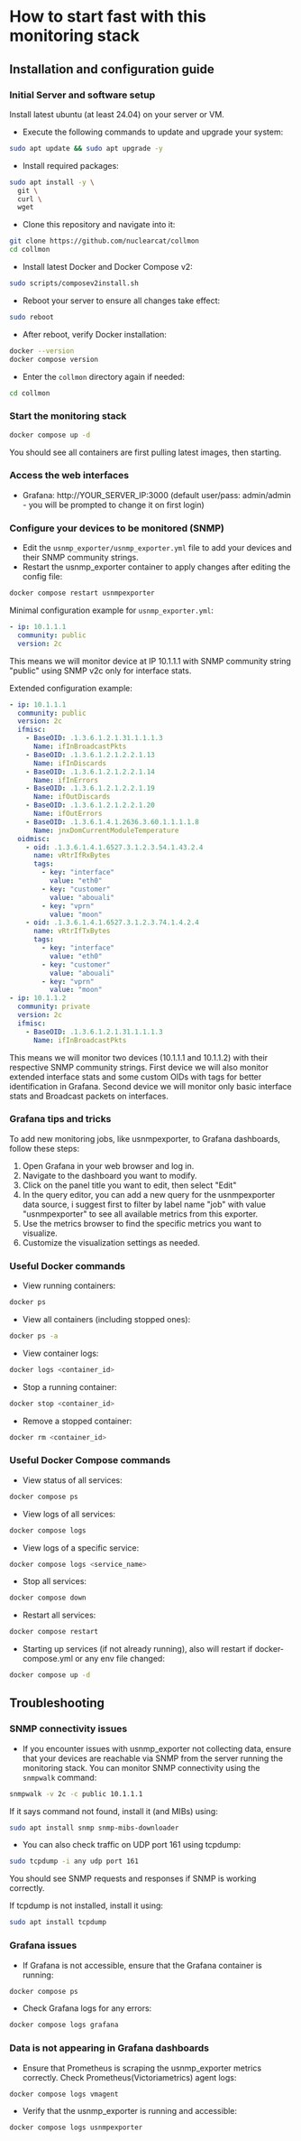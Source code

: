 # How to start fast with this monitoring stack

## Installation and configuration guide

### Initial Server and software setup

Install latest ubuntu (at least 24.04) on your server or VM.

- Execute the following commands to update and upgrade your system:
```bash
sudo apt update && sudo apt upgrade -y
```

- Install required packages:
```bash
sudo apt install -y \
  git \
  curl \
  wget
```

- Clone this repository and navigate into it:
```bash
git clone https://github.com/nuclearcat/collmon
cd collmon
```

- Install latest Docker and Docker Compose v2:
```bash
sudo scripts/composev2install.sh
```

- Reboot your server to ensure all changes take effect:
```bash
sudo reboot
```

- After reboot, verify Docker installation:
```bash
docker --version
docker compose version
```

- Enter the `collmon` directory again if needed:
```bash
cd collmon
```

### Start the monitoring stack

```bash
docker compose up -d
```
You should see all containers are first pulling latest images, then starting.

### Access the web interfaces
- Grafana: http://YOUR_SERVER_IP:3000 (default user/pass: admin/admin - you will be prompted to change it on first login)

### Configure your devices to be monitored (SNMP)
- Edit the `usnmp_exporter/usnmp_exporter.yml` file to add your devices and their SNMP community strings.
- Restart the usnmp_exporter container to apply changes after editing the config file:
```bash
docker compose restart usnmpexporter
```

Minimal configuration example for `usnmp_exporter.yml`:
```yaml
- ip: 10.1.1.1
  community: public
  version: 2c
```
This means we will monitor device at IP 10.1.1.1 with SNMP community string "public" using SNMP v2c only for interface stats.

Extended configuration example:
```yaml
- ip: 10.1.1.1
  community: public
  version: 2c
  ifmisc:
    - BaseOID: .1.3.6.1.2.1.31.1.1.1.3
      Name: ifInBroadcastPkts
    - BaseOID: .1.3.6.1.2.1.2.2.1.13
      Name: ifInDiscards
    - BaseOID: .1.3.6.1.2.1.2.2.1.14
      Name: ifInErrors
    - BaseOID: .1.3.6.1.2.1.2.2.1.19
      Name: ifOutDiscards
    - BaseOID: .1.3.6.1.2.1.2.2.1.20
      Name: ifOutErrors
    - BaseOID: .1.3.6.1.4.1.2636.3.60.1.1.1.1.8
      Name: jnxDomCurrentModuleTemperature
  oidmisc:
    - oid: .1.3.6.1.4.1.6527.3.1.2.3.54.1.43.2.4
      name: vRtrIfRxBytes
      tags:
        - key: "interface"
          value: "eth0"
        - key: "customer"
          value: "abouali"
        - key: "vprn"
          value: "moon"
    - oid: .1.3.6.1.4.1.6527.3.1.2.3.74.1.4.2.4
      name: vRtrIfTxBytes
      tags:
        - key: "interface"
          value: "eth0"
        - key: "customer"
          value: "abouali"
        - key: "vprn"
          value: "moon"
- ip: 10.1.1.2
  community: private
  version: 2c
  ifmisc:
    - BaseOID: .1.3.6.1.2.1.31.1.1.1.3
      Name: ifInBroadcastPkts

```
This means we will monitor two devices (10.1.1.1 and 10.1.1.2) with their respective SNMP community strings.
First device we will also monitor extended interface stats and some custom OIDs with tags for better identification in Grafana.
Second device we will monitor only basic interface stats and Broadcast packets on interfaces.

### Grafana tips and tricks

To add new monitoring jobs, like usnmpexporter, to Grafana dashboards, follow these steps:
1. Open Grafana in your web browser and log in.
2. Navigate to the dashboard you want to modify.
3. Click on the panel title you want to edit, then select "Edit"
4. In the query editor, you can add a new query for the usnmpexporter data source, i suggest first to filter by label name "job" with value "usnmpexporter" to see all available metrics from this exporter.
5. Use the metrics browser to find the specific metrics you want to visualize.
6. Customize the visualization settings as needed.

### Useful Docker commands
- View running containers:
```bash
docker ps
```
- View all containers (including stopped ones):
```bash
docker ps -a
```
- View container logs:
```bash
docker logs <container_id>
```
- Stop a running container:
```bash
docker stop <container_id>
```
- Remove a stopped container:
```bash
docker rm <container_id>
```

### Useful Docker Compose commands
- View status of all services:
```bash
docker compose ps
```
- View logs of all services:
```bash
docker compose logs
```
- View logs of a specific service:
```bash
docker compose logs <service_name>
```
- Stop all services:
```bash
docker compose down
```
- Restart all services:
```bash
docker compose restart
```
- Starting up services (if not already running), also will restart if docker-compose.yml or any env file changed:
```bash
docker compose up -d
```

## Troubleshooting


### SNMP connectivity issues

- If you encounter issues with usnmp_exporter not collecting data, ensure that your devices are reachable via SNMP from the server running the monitoring stack.
You can monitor SNMP connectivity using the `snmpwalk` command:
```bash
snmpwalk -v 2c -c public 10.1.1.1
```

If it says command not found, install it (and MIBs) using:
```bash
sudo apt install snmp snmp-mibs-downloader
```

- You can also check traffic on UDP port 161 using tcpdump:
```bash
sudo tcpdump -i any udp port 161
```
You should see SNMP requests and responses if SNMP is working correctly.

If tcpdump is not installed, install it using:
```bash
sudo apt install tcpdump
```

### Grafana issues
- If Grafana is not accessible, ensure that the Grafana container is running:
```bash
docker compose ps
```
- Check Grafana logs for any errors:
```bash
docker compose logs grafana
```

### Data is not appearing in Grafana dashboards
- Ensure that Prometheus is scraping the usnmp_exporter metrics correctly. Check Prometheus(Victoriametrics) agent logs:
```bash
docker compose logs vmagent
```
- Verify that the usnmp_exporter is running and accessible:
```bash
docker compose logs usnmpexporter
```


